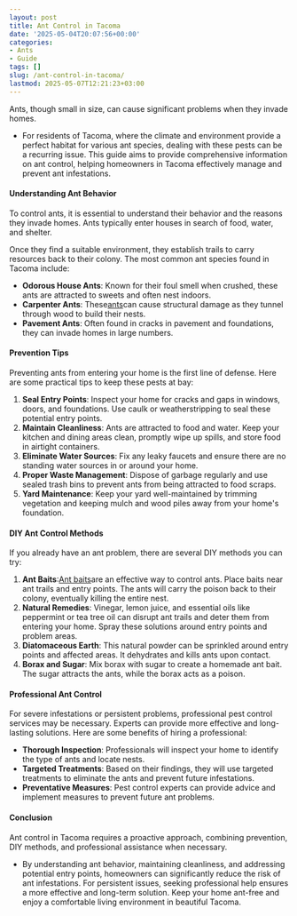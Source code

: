 ```yaml
---
layout: post
title: Ant Control in Tacoma
date: '2025-05-04T20:07:56+00:00'
categories:
- Ants
- Guide
tags: []
slug: /ant-control-in-tacoma/
lastmod: 2025-05-07T12:21:23+03:00
---
```


Ants, though small in size, can cause significant problems when they invade homes.
- For residents of Tacoma, where the climate and environment provide a perfect habitat for various ant species, dealing with these pests can be a recurring issue.
This guide aims to provide comprehensive information on ant control, helping homeowners in Tacoma effectively manage and prevent ant infestations.
#### Understanding Ant Behavior
To control ants, it is essential to understand their behavior and the reasons they invade homes. Ants typically enter houses in search of food, water, and shelter.

Once they find a suitable environment, they establish trails to carry resources back to their colony. The most common ant species found in Tacoma include:
- **Odorous House Ants**: Known for their foul smell when crushed, these ants are attracted to sweets and often nest indoors.
- **Carpenter Ants**: These[ants](https://pestpolicy.com/how-to-get-rid-of-carpenter-bees-without-killing-them/)can cause structural damage as they tunnel through wood to build their nests.
- **Pavement Ants**: Often found in cracks in pavement and foundations, they can invade homes in large numbers.
#### Prevention Tips
Preventing ants from entering your home is the first line of defense. Here are some practical tips to keep these pests at bay:
1. **Seal Entry Points**: Inspect your home for cracks and gaps in windows, doors, and foundations. Use caulk or weatherstripping to seal these potential entry points.
2. **Maintain Cleanliness**: Ants are attracted to food and water. Keep your kitchen and dining areas clean, promptly wipe up spills, and store food in airtight containers.
3. **Eliminate Water Sources**: Fix any leaky faucets and ensure there are no standing water sources in or around your home.
4. **Proper Waste Management**: Dispose of garbage regularly and use sealed trash bins to prevent ants from being attracted to food scraps.
5. **Yard Maintenance**: Keep your yard well-maintained by trimming vegetation and keeping mulch and wood piles away from your home's foundation.
#### DIY Ant Control Methods
If you already have an ant problem, there are several DIY methods you can try:
1. **Ant Baits**:[Ant baits](https://pestpolicy.com/best-fire-ant-killer-for-lawns/)are an effective way to control ants. Place baits near ant trails and entry points. The ants will carry the poison back to their colony, eventually killing the entire nest.
2. **Natural Remedies**: Vinegar, lemon juice, and essential oils like peppermint or tea tree oil can disrupt ant trails and deter them from entering your home. Spray these solutions around entry points and problem areas.
3. **Diatomaceous Earth**: This natural powder can be sprinkled around entry points and affected areas. It dehydrates and kills ants upon contact.
4. **Borax and Sugar**: Mix borax with sugar to create a homemade ant bait. The sugar attracts the ants, while the borax acts as a poison.
#### Professional Ant Control
For severe infestations or persistent problems, professional pest control services may be necessary. Experts can provide more effective and long-lasting solutions. Here are some benefits of hiring a professional:
- **Thorough Inspection**: Professionals will inspect your home to identify the type of ants and locate nests.
- **Targeted Treatments**: Based on their findings, they will use targeted treatments to eliminate the ants and prevent future infestations.
- **Preventative Measures**: Pest control experts can provide advice and implement measures to prevent future ant problems.
#### Conclusion
Ant control in Tacoma requires a proactive approach, combining prevention, DIY methods, and professional assistance when necessary.
- By understanding ant behavior, maintaining cleanliness, and addressing potential entry points, homeowners can significantly reduce the risk of ant infestations.
For persistent issues, seeking professional help ensures a more effective and long-term solution. Keep your home ant-free and enjoy a comfortable living environment in beautiful Tacoma.
